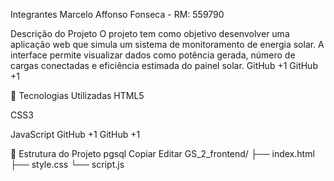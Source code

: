  Integrantes
Marcelo Affonso Fonseca - RM: 559790

 
 Descrição do Projeto
O projeto tem como objetivo desenvolver uma aplicação web que simula um sistema de monitoramento de energia solar. A interface permite visualizar dados como potência gerada, número de cargas conectadas e eficiência estimada do painel solar.
GitHub
+1
GitHub
+1

🚀 Tecnologias Utilizadas
HTML5

CSS3

JavaScript
GitHub
+1
GitHub
+1

📁 Estrutura do Projeto
pgsql
Copiar
Editar
GS_2_frontend/
├── index.html
├── style.css
└── script.js


